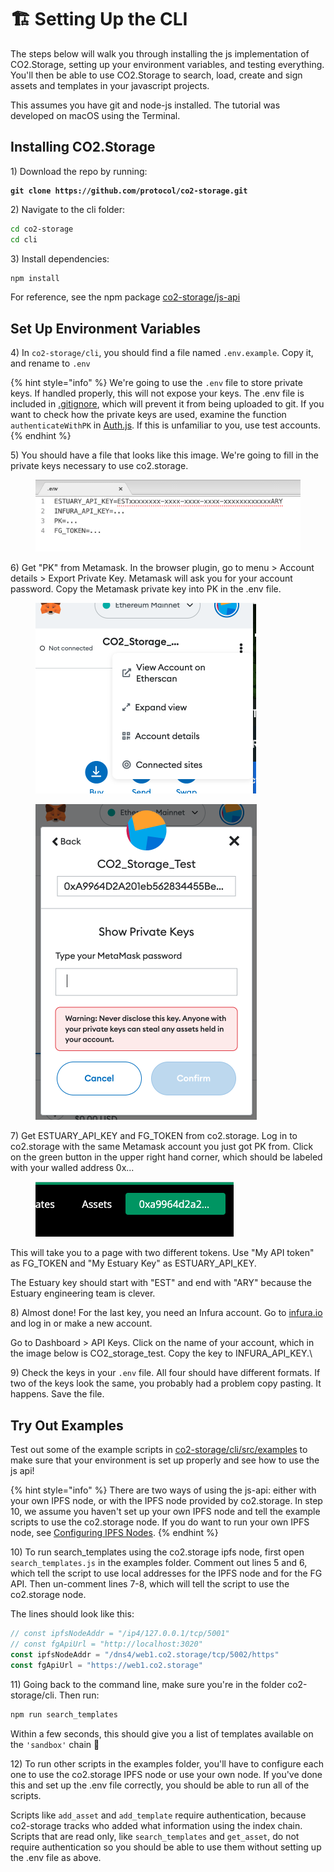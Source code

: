 # 🏗 Setting Up the CLI

The steps below will walk you through installing the js implementation of CO2.Storage, setting up your environment variables, and testing everything. You'll then be able to use CO2.Storage  to search, load, create and sign assets and templates in your javascript projects.

This assumes you have git and node-js installed. The tutorial was developed on macOS using the Terminal.

## Installing CO2.Storage

1\) Download the repo by running:

<pre class="language-bash"><code class="lang-bash"><strong>git clone https://github.com/protocol/co2-storage.git
</strong></code></pre>

2\) Navigate to the cli folder:

```bash
cd co2-storage
cd cli
```

3\) Install dependencies:

```bash
npm install
```

For reference, see the npm package [co2-storage/js-api](https://www.npmjs.com/package/@co2-storage/js-api)

## Set Up Environment Variables

4\) In `co2-storage/cli`, you should find a file named `.env.example`. Copy it, and rename to `.env`

{% hint style="info" %}
We're going to use the `.env` file to store private keys. If handled properly, this will not expose your keys. The .env file is included in [.gitignore](https://github.com/protocol/co2-storage/blob/main/.gitignore), which will prevent it from being uploaded to git. If you want to check how the private keys are used, examine the function `authenticateWithPK` in [Auth.js](https://github.com/protocol/co2-storage/blob/main/js-api/src/js/auth/Auth.js). If this is unfamiliar to you, use test accounts.
{% endhint %}

5\) You should have a file that looks like this image. We're going to fill in the private keys necessary to use co2.storage.

<figure><img src="../.gitbook/assets/Screenshot 2023-03-15 at 5.17.42 PM.png" alt=""><figcaption></figcaption></figure>

6\) Get "PK" from Metamask. In the browser plugin, go to menu > Account details > Export Private Key. Metamask will ask you for your account password. Copy the Metamask private key into PK in the .env file.

<div>

<figure><img src="../.gitbook/assets/Screenshot 2023-03-15 at 5.19.51 PM.png" alt=""><figcaption></figcaption></figure>

 

<figure><img src="../.gitbook/assets/Screenshot 2023-03-15 at 5.20.12 PM.png" alt=""><figcaption></figcaption></figure>

</div>

7\) Get ESTUARY\_API\_KEY and FG\_TOKEN from co2.storage. Log in to co2.storage with the same Metamask account you just got PK from. Click on the green button in the upper right hand corner, which should be labeled with your walled address 0x...

<figure><img src="../.gitbook/assets/Screenshot 2023-03-15 at 5.26.48 PM.png" alt=""><figcaption></figcaption></figure>

This will take you to a page with two different tokens. Use "My API token" as FG\_TOKEN and "My Estuary Key" as ESTUARY\_API\_KEY.&#x20;

The Estuary key should start with "EST" and end with "ARY" because the Estuary engineering team is clever.

8\) Almost done! For the last key, you need an Infura account. Go to [infura.io](https://www.infura.io/) and log in or make a new account.&#x20;

Go to Dashboard > API Keys. Click on the name of your account, which in the image below is CO2\_storage\_test. Copy the key to INFURA\_API\_KEY.\


9\) Check the keys in your `.env` file. All four should have different formats. If two of the keys look the same, you probably had a problem copy pasting. It happens. Save the file.

## Try Out Examples

Test out some of the example scripts in [co2-storage/cli/src/examples](https://github.com/protocol/co2-storage/tree/main/cli/src/examples) to make sure that your environment is set up properly and see how to use the js api!

{% hint style="info" %}
There are two ways of using the js-api: either with your own IPFS node, or with the IPFS node provided by co2.storage. In step 10, we assume you haven't set up your own IPFS node and tell the example scripts to use the co2.storage node. If you do want to run your own IPFS node, see [Configuring IPFS Nodes](configuring-ipfs-nodes.md).
{% endhint %}

10\) To run search\_templates using the co2.storage ipfs node, first open `search_templates.js` in the examples folder. Comment out lines 5 and 6, which tell the script to use local addresses for the IPFS node and for the FG API. Then un-comment lines 7-8, which will tell the script to use the co2.storage node.&#x20;

The lines should look like this:

```javascript
// const ipfsNodeAddr = "/ip4/127.0.0.1/tcp/5001"
// const fgApiUrl = "http://localhost:3020"
const ipfsNodeAddr = "/dns4/web1.co2.storage/tcp/5002/https"
const fgApiUrl = "https://web1.co2.storage"
```

11\) Going back to the command line, make sure you're in the folder co2-storage/cli. Then run:

```bash
npm run search_templates
```

Within a few seconds, this should give you a list of templates available on the `'sandbox'` chain 🎉

12\) To run other scripts in the examples folder, you'll have to configure each one to use the co2.storage IPFS node or use your own node. If you've done this and set up the .env file correctly, you should be able to run all of the scripts.&#x20;

Scripts like `add_asset` and `add_template` require authentication, because co2-storage tracks who added what information using the index chain. Scripts that are read only, like `search_templates` and `get_asset`, do not require authentication so you should be able to use them without setting up the .env file as above.
